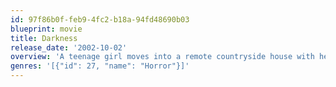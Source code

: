 ```yaml
---
id: 97f86b0f-feb9-4fc2-b18a-94fd48690b03
blueprint: movie
title: Darkness
release_date: '2002-10-02'
overview: 'A teenage girl moves into a remote countryside house with her family, only to discover that their gloomy new home has a horrifying past that threatens to destroy the family.'
genres: '[{"id": 27, "name": "Horror"}]'
---
```

